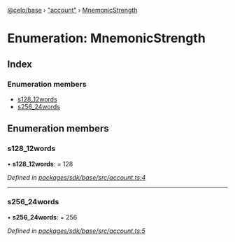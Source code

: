 [@celo/base](../README.md) › ["account"](../modules/_account_.md) › [MnemonicStrength](_account_.mnemonicstrength.md)

# Enumeration: MnemonicStrength

## Index

### Enumeration members

* [s128_12words](_account_.mnemonicstrength.md#s128_12words)
* [s256_24words](_account_.mnemonicstrength.md#s256_24words)

## Enumeration members

###  s128_12words

• **s128_12words**: = 128

*Defined in [packages/sdk/base/src/account.ts:4](https://github.com/celo-org/celo-monorepo/blob/master/packages/sdk/base/src/account.ts#L4)*

___

###  s256_24words

• **s256_24words**: = 256

*Defined in [packages/sdk/base/src/account.ts:5](https://github.com/celo-org/celo-monorepo/blob/master/packages/sdk/base/src/account.ts#L5)*
